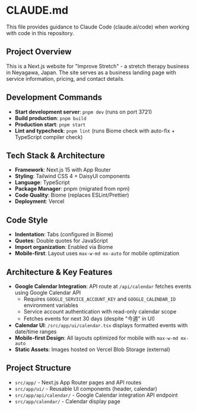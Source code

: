 # CLAUDE.md

This file provides guidance to Claude Code (claude.ai/code) when working with code in this repository.

## Project Overview

This is a Next.js website for "Improve Stretch" - a stretch therapy business in Neyagawa, Japan. The site serves as a business landing page with service information, pricing, and contact details.

## Development Commands

- **Start development server**: `pnpm dev` (runs on port 3721)
- **Build production**: `pnpm build`
- **Production start**: `pnpm start`
- **Lint and typecheck**: `pnpm lint` (runs Biome check with auto-fix + TypeScript compiler check)

## Tech Stack & Architecture

- **Framework**: Next.js 15 with App Router
- **Styling**: Tailwind CSS 4 + DaisyUI components
- **Language**: TypeScript
- **Package Manager**: pnpm (migrated from npm)
- **Code Quality**: Biome (replaces ESLint/Prettier)
- **Deployment**: Vercel

## Code Style

- **Indentation**: Tabs (configured in Biome)
- **Quotes**: Double quotes for JavaScript
- **Import organization**: Enabled via Biome
- **Mobile-first**: Layout uses `max-w-md mx-auto` for mobile optimization

## Architecture & Key Features

- **Google Calendar Integration**: API route at `/api/calendar` fetches events using Google Calendar API
  - Requires `GOOGLE_SERVICE_ACCOUNT_KEY` and `GOOGLE_CALENDAR_ID` environment variables
  - Service account authentication with read-only calendar scope
  - Fetches events for next 30 days (despite "今週" in UI)
- **Calendar UI**: `/src/app/ui/calendar.tsx` displays formatted events with date/time ranges
- **Mobile-first Design**: All layouts optimized for mobile with `max-w-md mx-auto`
- **Static Assets**: Images hosted on Vercel Blob Storage (external)

## Project Structure

- `src/app/` - Next.js App Router pages and API routes
- `src/app/ui/` - Reusable UI components (header, calendar)
- `src/app/api/calendar/` - Google Calendar integration API endpoint
- `src/app/calendar/` - Calendar display page